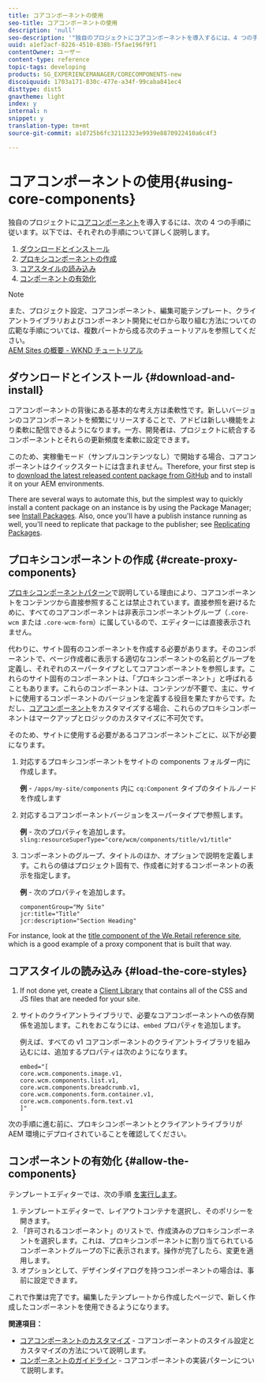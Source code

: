 ```yaml
---
title: コアコンポーネントの使用
seo-title: コアコンポーネントの使用
description: 'null'
seo-description: '"独自のプロジェクトにコアコンポーネントを導入するには、4 つの手順（ダウンロードとインストール、プロキシコンポーネントの作成、コアスタイルの読み込み、テンプレートでのコンポーネントの有効化）に従います。"'
uuid: a1ef2acf-8226-4510-838b-f5fae196f9f1
contentOwner: ユーザー
content-type: reference
topic-tags: developing
products: SG_EXPERIENCEMANAGER/CORECOMPONENTS-new
discoiquuid: 1703a171-830c-477e-a34f-99caba841ec4
disttype: dist5
gnavtheme: light
index: y
internal: n
snippet: y
translation-type: tm+mt
source-git-commit: a1d725b6fc32112323e9939e8870922410a6c4f3

---
```



# コアコンポーネントの使用{#using-core-components}

独自のプロジェクトに[コアコンポーネント](developing.md)を導入するには、次の 4 つの手順に従います。以下では、それぞれの手順について詳しく説明します。

1. [ダウンロードとインストール](#download-and-install)
1. [プロキシコンポーネントの作成](#create-proxy-components)
1. [コアスタイルの読み込み](#load-the-core-styles)
1. [コンポーネントの有効化](#allow-the-components)

>[!NOTE]
>
>また、プロジェクト設定、コアコンポーネント、編集可能テンプレート、クライアントライブラリおよびコンポーネント開発にゼロから取り組む方法についての広範な手順については、複数パートから成る次のチュートリアルを参照してください。\
>[AEM Sites の概要 - WKND チュートリアル](wknd-tutorial.md)

## ダウンロードとインストール {#download-and-install}

コアコンポーネントの背後にある基本的な考え方は柔軟性です。新しいバージョンのコアコンポーネントを頻繁にリリースすることで、アドビは新しい機能をより柔軟に配信できるようになります。一方、開発者は、プロジェクトに統合するコンポーネントとそれらの更新頻度を柔軟に設定できます。

このため、実稼働モード（サンプルコンテンツなし）で開始する場合、コアコンポーネントはクイックスタートには含まれません。Therefore, your first step is to [download the latest released content package from GitHub](https://github.com/adobe/aem-core-wcm-components/releases/latest) and to install it on your AEM environments.

There are several ways to automate this, but the simplest way to quickly install a content package on an instance is by using the Package Manager; see [Install Packages](https://helpx.adobe.com/experience-manager/6-5/sites/administering/using/package-manager.html). Also, once you'll have a publish instance running as well, you'll need to replicate that package to the publisher; see [Replicating Packages](https://helpx.adobe.com/experience-manager/6-5/sites/administering/using/package-manager.html).

<!-- 

Comment Type: annotation
Last Modified By: ims-author-CE1E2CE451D1F0680A490D45@AdobeID
Last Modified Date: 2017-04-17T16:42:59.142-0400

Should we be promoting embedding the core-component package as an artifact in a customer application, reasoning as follows: 1) a customer application is required to leverage core components (at a minimum, proxy components must be defined) 2) a customer application must be updated to leverage new versions of core components (since it requires adjusting the sling:resourceSuperType to point at the new version of the component) It seems the only time theres an advantage to installing a release directly is if a bug-fix (non version-changing) release of core-components is cut, and it doesnt coincide with an application deployment. WDYT? For example, recommend doing this for ACS Commons which has a similar use-case (https://adobe-consulting-services.github.io/acs-aem-commons/pages/maven.html) We can of course keep the instructions for manually deploying, since some will want to do this, or the bug-fix use-case will appear.

 -->

## プロキシコンポーネントの作成 {#create-proxy-components}

[プロキシコンポーネントパターン](guidelines.md#proxy-component-pattern)で説明している理由により、コアコンポーネントをコンテンツから直接参照することは禁止されています。直接参照を避けるために、すべてのコアコンポーネントは非表示コンポーネントグループ（`.core-wcm` または `.core-wcm-form`）に属しているので、エディターには直接表示されません。

代わりに、サイト固有のコンポーネントを作成する必要があります。そのコンポーネントで、ページ作成者に表示する適切なコンポーネントの名前とグループを定義し、それぞれのスーパータイプとしてコアコンポーネントを参照します。これらのサイト固有のコンポーネントは、「プロキシコンポーネント」と呼ばれることもあります。これらのコンポーネントは、コンテンツが不要で、主に、サイトに使用するコンポーネントのバージョンを定義する役目を果たすからです。ただし、[コアコンポーネント](customizing.md)をカスタマイズする場合、これらのプロキシコンポーネントはマークアップとロジックのカスタマイズに不可欠です。

そのため、サイトに使用する必要があるコアコンポーネントごとに、以下が必要になります。

1. 対応するプロキシコンポーネントをサイトの components フォルダー内に作成します。

   **例** - `/apps/my-site/components` 内に `cq:Component` タイプのタイトルノードを作成します

1. 対応するコアコンポーネントバージョンをスーパータイプで参照します。

   **例** - 次のプロパティを追加します。\
   `sling:resourceSuperType="core/wcm/components/title/v1/title"`

1. コンポーネントのグループ、タイトルのほか、オプションで説明を定義します。これらの値はプロジェクト固有で、作成者に対するコンポーネントの表示を指定します。

   **例** - 次のプロパティを追加します。

   ```shell
   componentGroup="My Site"
   jcr:title="Title"  
   jcr:description="Section Heading"
   ```

For instance, look at the [title component of the We.Retail reference site](https://github.com/Adobe-Marketing-Cloud/aem-sample-we-retail/blob/master/ui.apps/src/main/content/jcr_root/apps/weretail/components/content/title/.content.xml), which is a good example of a proxy component that is built that way.

## コアスタイルの読み込み {#load-the-core-styles}

<!-- 

Comment Type: annotation
Last Modified By: ims-author-CE1E2CE451D1F0680A490D45@AdobeID
Last Modified Date: 2017-04-17T16:57:16.414-0400

Styles is odd in that most Core Components do not have CSS; very few even have structural CSS (breadcrumbs, list) It may be more apt to title this section: Load the Core JavaScript and CSS or Load the Core Client Libraries ?

 -->

<!-- 

Comment Type: annotation
Last Modified By: ims-author-CE1E2CE451D1F0680A490D45@AdobeID
Last Modified Date: 2017-04-17T17:41:37.115-0400

This section seems to cover the "sites" clientlibs for core components; Do we need a section for ensuring the editor clientlibs are loaded in the Page Editor? Pending: https://github.com/Adobe-Marketing-Cloud/aem-core-wcm-components/issues/15

 -->

<!-- 

Comment Type: annotation
Last Modified By: cotescu
Last Modified Date: 2018-03-09T10:45:52.812-0500

Load the Core Client Libraries sounds way better

 -->

1. If not done yet, create a [Client Library](https://helpx.adobe.com/experience-manager/6-5/sites/developing/using/clientlibs.html) that contains all of the CSS and JS files that are needed for your site.
1. サイトのクライアントライブラリで、必要なコアコンポーネントへの依存関係を追加します。これをおこなうには、`embed` プロパティを追加します。

   例えば、すべての v1 コアコンポーネントのクライアントライブラリを組み込むには、追加するプロパティは次のようになります。

   ```shell
   embed="[  
   core.wcm.components.image.v1,  
   core.wcm.components.list.v1,  
   core.wcm.components.breadcrumb.v1,  
   core.wcm.components.form.container.v1,  
   core.wcm.components.form.text.v1  
   ]"
   ```

次の手順に進む前に、プロキシコンポーネントとクライアントライブラリが AEM 環境にデプロイされていることを確認してください。

## コンポーネントの有効化 {#allow-the-components}

テンプレートエディターでは、次の手順 [を実行します](https://helpx.adobe.com/experience-manager/6-5/sites/authoring/using/templates.html)。

1. テンプレートエディターで、レイアウトコンテナを選択し、そのポリシーを開きます。
1. 「許可されるコンポーネント」のリストで、作成済みのプロキシコンポーネントを選択します。これは、プロキシコンポーネントに割り当てられているコンポーネントグループの下に表示されます。操作が完了したら、変更を適用します。
1. オプションとして、デザインダイアログを持つコンポーネントの場合は、事前に設定できます。

これで作業は完了です。編集したテンプレートから作成したページで、新しく作成したコンポーネントを使用できるようになります。

**関連項目：**

* [コアコンポーネントのカスタマイズ](customizing.md) - コアコンポーネントのスタイル設定とカスタマイズの方法について説明します。
* [コンポーネントのガイドライン](guidelines.md) - コアコンポーネントの実装パターンについて説明します。

